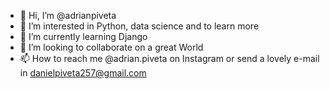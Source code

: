 - 👋 Hi, I’m @adrianpiveta
- 👀 I’m interested in Python, data science and to learn more
- 🌱 I’m currently learning Django
- 💞️ I’m looking to collaborate on a great World
- 📫 How to reach me @adrian.piveta on Instagram or send a lovely e-mail in danielpiveta257@gmail.com

<!---
adrianpiveta/adrianpiveta is a ✨ special ✨ repository because its `README.md` (this file) appears on your GitHub profile.
You can click the Preview link to take a look at your changes.
--->
